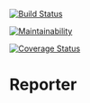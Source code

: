 [![Build Status](https://travis-ci.org/jennizalwango/UI_Reporter.svg?branch=ft-api-endpoints)](https://travis-ci.org/jennizalwango/UI_Reporter)  

[![Maintainability](https://api.codeclimate.com/v1/badges/01e28c736b9d02cdb7d8/maintainability)](https://codeclimate.com/github/jennizalwango/UI_Reporter/maintainability)

[![Coverage Status](https://coveralls.io/repos/github/jennizalwango/UI_Reporter/badge.svg?branch=ft-api-endpoints)](https://coveralls.io/github/jennizalwango/UI_Reporter?branch=ft-api-endpoints)

# Reporter
